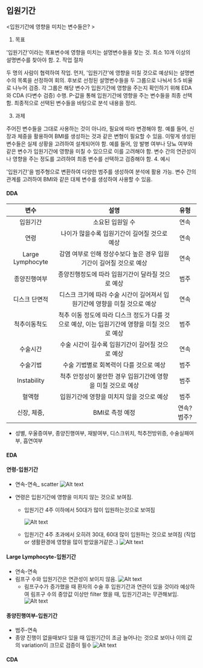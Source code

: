 ## 입원기간


<입원기간에 영향을 미치는 변수들은? >

1. 목표

'입원기간'이라는 목표변수에 영향을 미치는 설명변수들을 찾는 것.
최소 10개 이상의 설명변수를 찾아야 함.
2. 작업 절차

두 명의 사람이 협력하여 작업.
먼저, '입원기간'에 영향을 미칠 것으로 예상되는 설명변수의 목록을 선정하여 회의.
후보로 선정된 설명변수들을 두 그룹으로 나눠서 5:5 비율로 나누어 검증.
각 그룹은 해당 변수가 입원기간에 영향을 주는지 확인하기 위해 EDA와 CDA (다변수 검증) 수행.
P-값을 통해 입원기간에 영향을 주는 변수들을 최종 선택함.
최종적으로 선택된 변수들을 바탕으로 분석 내용을 정리.

3. 과제

주어진 변수들을 그대로 사용하는 것이 아니라, 필요에 따라 변경해야 함.
예를 들어, 신장과 체중을 활용하여 BMI를 생성하는 것과 같은 변형이 필요할 수 있음.
이렇게 생성된 변수들은 실제 상황을 고려하여 설계되어야 함.
예를 들어, 암 발병 여부나 당뇨 여부와 같은 변수가 입원기간에 영향을 미칠 수 있으므로 이를 고려해야 함.
변수 간의 연관성이나 영향을 주는 정도를 고려하여 최종 변수를 선택하고 검증해야 함.
4. 예시

'입원기간'을 범주형으로 변환하여 다양한 범주를 생성하여 분석에 활용 가능.
변수 간의 관계를 고려하여 BMI와 같은 대체 변수를 생성하여 사용할 수 있음.




#### DDA 

| 변수 | 설명 | 유형 |
| :--: | :--: | :--: |
| 입원기간 | 소요된 입원일 수 | 연속 |
| 연령 | 나이가 많을수록 입원기간이 길어질 것으로 예상 | 연속 |
| Large Lymphocyte | 감염 여부로 인해 정상수보다 높은 경우 입원기간이 길어질 것으로 예상 | 연속 |
| 종양진행여부 | 종양진행정도에 따라 입원기간이 달라질 것으로 예상 | 범주 |
| 디스크 단면적 | 디스크 크기에 따라 수술 시간이 길어져서 입원기간에 영향을 미칠 것으로 예상 | 연속 |
| 척추이동척도 | 척추 이동 정도에 따라 디스크 정도가 다를 것으로 예상, 이는 입원기간에 영향을 미칠 것으로 예상 | 범주 |
| 수술시간 | 수술 시간이 길수록 입원기간이 길어질 것으로 예상 | 연속 |
| 수술기법 | 수술 기법별로 회복력이 다를 것으로 예상 | 범주 |
| Instability | 척추 안정성이 불안한 경우 입원기간에 영향을 미칠 것으로 예상 | 범주 |
| 혈액형 | 입원기간에 영향을 미치지 않을 것으로 예상 | 범주 |
| 신장, 체중,  | BMI로 측정 예정 | 연속?범주? |
+ 성별, 우울증여부, 종양진행여부, 재발여부, 디스크위치, 척추전방위증, 수술실패여부, 흡연여부 

#### EDA 

#### 연령-입원기간
- 연속-연속_ scatter
![Alt text](image.png)

- 연령은 입원기간에 영향을 미치지 않는 것으로 보여짐. 
    - 입원기간 4주 이하에서 50대가 많이 입원하는것으로 보여짐
        
        ![Alt text](image-1.png)

    - 입원기간 4주 초과에서 오히려 30대, 60대 많이 입원하는 것으로 보여짐 (직업 or 생활환경에 영향을 많이 받았을거같은..)
        ![Alt text](image-2.png)


#### Large Lymphocyte-입원기간
- 연속-연속
- 림프구 수와 입원기간은 연관성이 보이지 않음. 
    ![Alt text](image-3.png)
    - 림프구수가 증가했을 때 환자의 수술 후 입원기간과 연관이 있을 것이라 예상하여 림프구 수의 중앙값 이상만 filter 했을 때, 입원기간과는 무관해보임. 
        ![Alt text](image-4.png)
        
#### 종양진행여부-입원기간
- 범주-연속
- 종양 진행이 없을때보다 있을 때 입원기간이 조금 늘어나는 것으로 보이나 이의 값의 variation이 크므로 검증이 필수
    ![Alt text](image-5.png)


#### CDA


